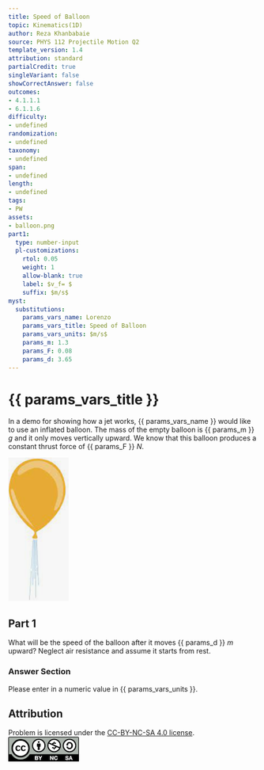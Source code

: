 ```yaml
---
title: Speed of Balloon
topic: Kinematics(1D)
author: Reza Khanbabaie
source: PHYS 112 Projectile Motion Q2
template_version: 1.4
attribution: standard
partialCredit: true
singleVariant: false
showCorrectAnswer: false
outcomes:
- 4.1.1.1
- 6.1.1.6
difficulty:
- undefined
randomization:
- undefined
taxonomy:
- undefined
span:
- undefined
length:
- undefined
tags:
- PW
assets:
- balloon.png
part1:
  type: number-input
  pl-customizations:
    rtol: 0.05
    weight: 1
    allow-blank: true
    label: $v_f= $
    suffix: $m/s$
myst:
  substitutions:
    params_vars_name: Lorenzo
    params_vars_title: Speed of Balloon
    params_vars_units: $m/s$
    params_m: 1.3
    params_F: 0.08
    params_d: 3.65
---
```

# {{ params_vars_title }}
In a demo for showing how a jet works, {{ params_vars_name }} would like to use an inflated balloon. The mass of the empty balloon is {{ params_m }} $g$ and it only moves vertically upward. We know that this balloon produces a constant thrust force of {{ params_F }} $N$.

<img src="balloon.png">

## Part 1

What will be the speed of the balloon after it moves {{ params_d }} $m$ upward? Neglect air resistance and assume it starts from rest.

### Answer Section

Please enter in a numeric value in {{ params_vars_units }}.

## Attribution

Problem is licensed under the [CC-BY-NC-SA 4.0 license](https://creativecommons.org/licenses/by-nc-sa/4.0/).<br> ![The Creative Commons 4.0 license requiring attribution-BY, non-commercial-NC, and share-alike-SA license.](https://raw.githubusercontent.com/firasm/bits/master/by-nc-sa.png)